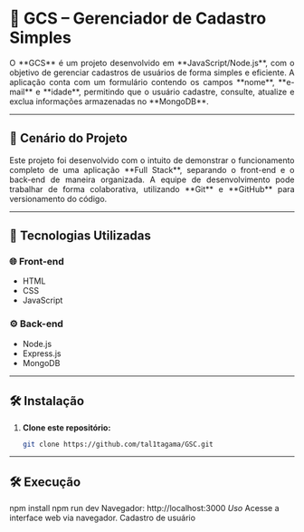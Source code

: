 # 🚀 GCS – Gerenciador de Cadastro Simples

<p align="justify">
O **GCS** é um projeto desenvolvido em **JavaScript/Node.js**, com o objetivo de gerenciar cadastros de usuários de forma simples e eficiente.  
A aplicação conta com um formulário contendo os campos **nome**, **e-mail** e **idade**, permitindo que o usuário cadastre, consulte, atualize e exclua informações armazenadas no **MongoDB**.
</p>

---

## 🧠 Cenário do Projeto

<p align="justify">
Este projeto foi desenvolvido com o intuito de demonstrar o funcionamento completo de uma aplicação **Full Stack**, separando o front-end e o back-end de maneira organizada.  
A equipe de desenvolvimento pode trabalhar de forma colaborativa, utilizando **Git** e **GitHub** para versionamento do código.
</p>

---

## 🧩 Tecnologias Utilizadas

### 🌐 Front-end
- HTML  
- CSS  
- JavaScript  

### ⚙️ Back-end
- Node.js  
- Express.js  
- MongoDB  

---

## 🛠️ Instalação

1. **Clone este repositório:**
   ```bash
   git clone https://github.com/tal1tagama/GSC.git
   
---

## 🛠️ Execução 
npm install npm run dev Navegador: http://localhost:3000 *Uso* Acesse a interface web via navegador. Cadastro de usuário   
